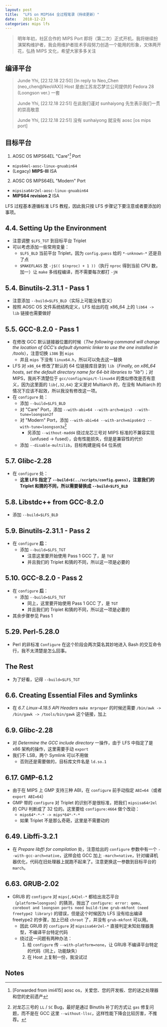 ```yaml
---
layout: post
title:  "LFS on MIPS64 全过程笔录（持续更新）"
date:   2018-12-23
categories: mips lfs
---
```


> 明年年初，社区合作的 MIPS Port 即将（第二次）正式开机，我将继续扮演架构维护者，我会用维护者技术手段努力创造一个能用的形象，文体两开花，弘扬 MIPS 文化，希望大家多多关注

## 编译平台

> Junde Yhi, [22.12.18 22:50]
> [In reply to Neo_Chen (neo_chen@NeoVAX)]
> Host 是由江苏龙芯梦兰公司提供的 Fedora 28 (Loongson ver.) 一套
>
> Junde Yhi, [22.12.18 22:51]
> 在此我们谨对 sunhaiyong 先生表示我们一贯的崇高敬意
>
> Junde Yhi, [22.12.18 22:51]
> 没有 sunhaiyong 就没有 aosc [os mips port]

## 目标平台

1. AOSC OS MIPS64EL "Care"[^1] Port
  - `mips64el-aosc-linux-gnuabin64`
  - (Legacy) **MIPS-III** ISA
2. AOSC OS MIPS64EL "Modern" Port
  - `mipsisa64r2el-aosc-linux-gnuabin64`
  - **MIPS64 revision 2** ISA

LFS 过程基本遵循标准 LFS 教程，因此我只按 LFS 步骤记下要注意或者要添加的事项。

## 4.4. Setting Up the Environment

- 注意调整 `$LFS_TGT` 到目标平台 Triplet
- 可以考虑添加一些常用变量：
  - `$LFS_BLD` 当前平台 Triplet，因为 `config.guess` 给的 `*-unknown-*` 还是丑了点
  - `$MAKEFLAGS` 放 `-j$(( $(nproc) + 1 ))`（执行 `nproc` 得到当前 CPU 数，加一）让 `make` 多线程编译，而不需要每次都打 `-jN`

## 5.4. Binutils-2.31.1 - Pass 1

- 注意添加 `--build=$LFS_BLD`（实际上可能没有意义）
- 按照 AOSC OS 文件系统结构定义，LFS 给出的在 x86_64 上的 `lib64 -> lib` 链接也需要做好

## 5.5. GCC-8.2.0 - Pass 1

- 在修改 GCC 默认链接器位置的时候（_The following command will change the location of GCC's default dynamic linker to use the one installed in /tools_），注意切换 `i386` 到 `mips`
  - 并且 `mips` 下没有 `linux64.h`，所以可以免去这一替换
- LFS 对 `x86_64` 修改了默认的 64 位链接库目录到 `lib`（_Finally, on x86\_64 hosts, set the default directory name for 64-bit libraries to "lib"_）；对 MIPS，我尚不清楚位于 `gcc/config/mips/t-linux64` 的类似修改是否有意义，因为这里面的 `lib{,32,64}` 定义是对 Multiarch 的，在没有 Multiarch 的情况下应该不起效，所以我没有修改这一项。
- 在 `configure` 处：
  - 添加 `--build=$LFS_BLD`
  - 对 "Care" Port，添加 `--with-abi=64 --with-arch=mips3 --with-tune=loongson2f`
  - 对 "Modern" Port，添加 `--with-abi=64 --with-arch=mips64r2 --with-tune=loongson3a`[^2]
    - 另添加 `--without-madd4` 绕过龙芯三号对 MIPS 标准的不兼容实现（unfused -> fused），会有性能损失，但是是兼容性的代价
  - 添加 `--disable-multilib`，目标构建是纯 64 位系统

## 5.7. Glibc-2.28

- 在 `configure` 处：
  - **这里 LFS 指定了 `--build=$(../scripts/config.guess)`，注意我们的 Triplet 和猜的不同，所以需要替换成 `--build=$LFS_BLD`**

## 5.8. Libstdc++ from GCC-8.2.0

- 添加 `--build=$LFS_BLD`

## 5.9. Binutils-2.31.1 - Pass 2

- 在 `configure` **后**：
  - 添加 `--build=$LFS_TGT`
    - 注意这里要开始使用 Pass 1 GCC 了，是 `TGT`
    - 并且我们的 Triplet 和猜的不同，所以这一项是必要的

## 5.10. GCC-8.2.0 - Pass 2

- 在 `configure` **后**：
  - 添加 `--build=$LFS_TGT`
    - 同上，这里要开始使用 Pass 1 GCC 了，是 `TGT`
    - 并且我们的 Triplet 和猜的不同，所以这一项是必要的
- 其余步骤参见 Pass 1

## 5.29. Perl-5.28.0

- Perl 的非标准 `Configure` 在这个阶段会两次莫名其妙地进入 Bash 的交互命令行，我不太清楚是怎么回事。

## The Rest

- 为了好看，记得 `--build=$LFS_TGT`

## 6.6. Creating Essential Files and Symlinks

- 在 _6.7. Linux-4.18.5 API Headers_ `make mrproper` 的时候还需要 `/bin/awk -> /bin/gawk -> /tools/bin/gawk` 这个链接，加上

## 6.9. Glibc-2.28

- 对 _Determine the GCC include directory_ 一操作，由于 LFS 中指定了是 x86 架构的操作，这里需要手动 `export`
- 我们不 LSB，两个 Symlink 可以不用做
  - 否则还是需要做的，目标库文件名是 `ld.so.1`

## 6.17. GMP-6.1.2

- 由于在 MIPS 上 GMP 支持三种 ABI，在 `configure` 前手动指定 `ABI=64`（或者 `export ABI=64`）
- GMP 带的 `configure` 对 Triplet 的识别不是很标准，把我们 `mipsisa64r2el` 的 CPU 判断成了 32 位的。这里要给 `configure:4664` 做个改动：
  - `mips64*-*-* -> mips*64*-*-*`
  - 如果 Triplet 不是那么奇葩，这里是不需要动的

## 6.49. Libffi-3.2.1

- 在 _Prepare libffi for compilation_ 处，注意给出的 `configure` 参数中有一个 `--with-gcc-arch=native`，这样会给 GCC 加上 `-march=native`，针对编译机器优化，代码在旧处理器上就跑不起来了。注意更换这一参数到目标平台的 `march`。

## 6.63. GRUB-2.02

- GRUB 的 `configure` 对 `mips{,64}el-*` 都给出龙芯平台（`platform=loongson`）的猜测，抛出了 `configure: error: qemu, coreboot and loongson ports need build-time grub-mkfont (need freetype2 library)` 的错误，但是这个时候因为 LFS 没有给出编译 freetype2 的步骤，加上已经 `chroot` 了，并没有 `grub-mkfont` 可以用。
  - 因此 GRUB 的 `configure` 对 `mipsisa64r2el-*` 直接判定未知处理器类型，不编译平台特定代码
  - 绕过这一问题有两种办法：
    1. 给 `configure` 传 `--with-platform=none`，让 GRUB 不编译平台特定的代码（同上，功能缺失）
    2. 在 Host 上复制一份，我没试过

## Notes

[^1]: [Forwarded from imi415] aosc os，关爱您、您的开发板、您的谜之处理器和您的史前遗产
[^2]: 对龙芯三号的 `LL` / `SC` Bug，最好是通过 Binutils 补丁的方式让 `gas` 修复问题，而不是在 GCC 这里 `--without-llsc`，这样性能下降会比较厉害，不推荐。
